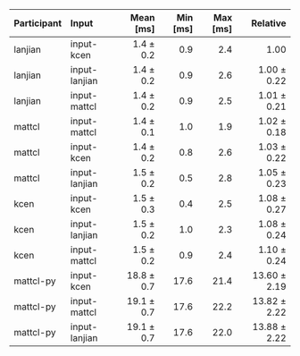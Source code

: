| Participant | Input | Mean [ms] | Min [ms] | Max [ms] | Relative |
|:---|:---|---:|---:|---:|---:|
| lanjian | input-kcen | 1.4 ± 0.2 | 0.9 | 2.4 | 1.00 |
| lanjian | input-lanjian | 1.4 ± 0.2 | 0.9 | 2.6 | 1.00 ± 0.22 |
| lanjian | input-mattcl | 1.4 ± 0.2 | 0.9 | 2.5 | 1.01 ± 0.21 |
| mattcl | input-mattcl | 1.4 ± 0.1 | 1.0 | 1.9 | 1.02 ± 0.18 |
| mattcl | input-kcen | 1.4 ± 0.2 | 0.8 | 2.6 | 1.03 ± 0.22 |
| mattcl | input-lanjian | 1.5 ± 0.2 | 0.5 | 2.8 | 1.05 ± 0.23 |
| kcen | input-kcen | 1.5 ± 0.3 | 0.4 | 2.5 | 1.08 ± 0.27 |
| kcen | input-lanjian | 1.5 ± 0.2 | 1.0 | 2.3 | 1.08 ± 0.24 |
| kcen | input-mattcl | 1.5 ± 0.2 | 0.9 | 2.4 | 1.10 ± 0.24 |
| mattcl-py | input-kcen | 18.8 ± 0.7 | 17.6 | 21.4 | 13.60 ± 2.19 |
| mattcl-py | input-mattcl | 19.1 ± 0.7 | 17.6 | 22.2 | 13.82 ± 2.22 |
| mattcl-py | input-lanjian | 19.1 ± 0.7 | 17.6 | 22.0 | 13.88 ± 2.22 |
